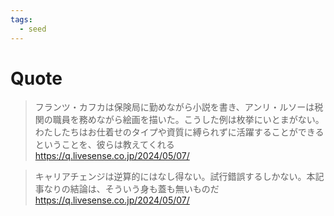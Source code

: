 ```yaml
---
tags:
  - seed
---
```

# Quote
> フランツ・カフカは保険局に勤めながら小説を書き、アンリ・ルソーは税関の職員を務めながら絵画を描いた。こうした例は枚挙にいとまがない。わたしたちはお仕着せのタイプや資質に縛られずに活躍することができるということを、彼らは教えてくれる
> https://q.livesense.co.jp/2024/05/07/

> キャリアチェンジは逆算的にはなし得ない。試行錯誤するしかない。本記事なりの結論は、そういう身も蓋も無いものだ
> https://q.livesense.co.jp/2024/05/07/


